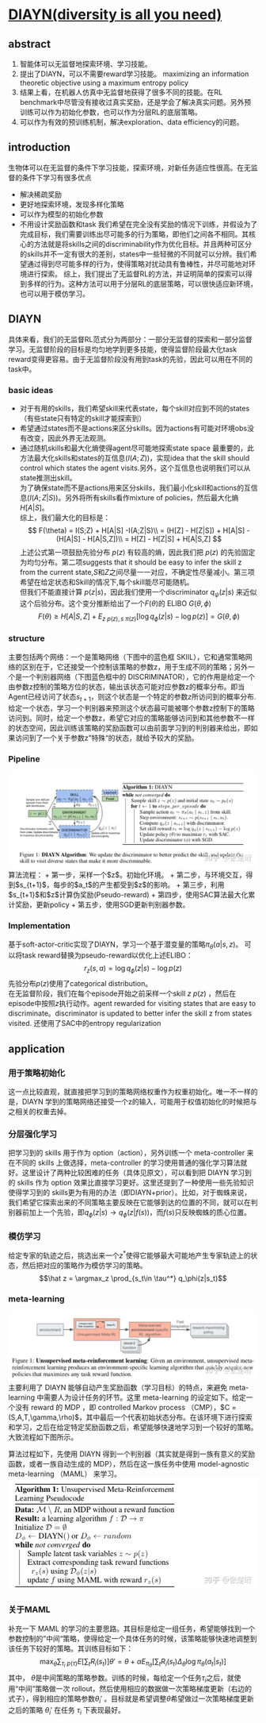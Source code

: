 # [DIAYN(diversity is all you need)](https://arxiv.org/pdf/1802.06070.pdf)
## abstract
1. 智能体可以无监督地探索环境、学习技能。
2. 提出了DIAYN，可以不需要reward学习技能。 maximizing an information theoretic objective using a maximum entropy policy
3. 结果上看，在机器人仿真中无监督地获得了很多不同的技能。在RL benchmark中尽管没有接收过真实奖励，还是学会了解决真实问题。另外预训练可以作为初始化参数，也可以作为分层RL的底层策略。
4. 可以作为有效的预训练机制，解决exploration、data efficiency的问题。


## introduction
生物体可以在无监督的条件下学习技能，探索环境，对新任务适应性很高。在无监督的条件下学习有很多优点
+ 解决稀疏奖励
+ 更好地探索环境，发现多样化策略
+ 可以作为模型的初始化参数
+ 不用设计奖励函数和task
我们希望在完全没有奖励的情况下训练，并假设为了完成目标，我们需要训练出尽可能多的行为策略，即他们之间各不相同。其核心的方法就是将skills之间的discriminability作为优化目标。并且两种可区分的skills并不一定有很大的差别，states中一些轻微的不同就可以分辨。我们希望通过得到尽可能多样的行为，使得策略对扰动具有鲁棒性，并尽可能地对环境进行探索。
综上，我们提出了无监督RL的方法，并证明简单的探索可以得到多样的行为。这种方法可以用于分层RL的底层策略，可以很快适应新环境，也可以用于模仿学习。

## DIAYN
具体来看，我们的无监督RL范式分为两部分：一部分无监督的探索和一部分监督学习。无监督阶段的目标是均匀地学到更多技能，使得监督阶段最大化task reward变得更容易。由于无监督阶段没有用到task的先验，因此可以用在不同的task中。
### basic ideas
+ 对于有用的skills，我们希望skill来代表state，每个skill对应到不同的states（有些state只有特定的skill才能探索到）
+ 希望通过states而不是actions来区分skills。因为actions有可能对环境obs没有改变，因此外界无法观测。
+ 通过随机skills和最大化熵使得agent尽可能地探索state space
最重要的，此方法最大化skills和states的互信息($I(A;Z)$)，实现idea that the skill should control
which states the agent visits.另外，这个互信息也说明我们可以从state推测出skill。  
为了确保state而不是actions用来区分skills，我们最小化skill和actions的互信息($I(A;Z|S)$)。另外将所有skills看作mixture of policies，然后最大化熵$H[A|S]$。  
综上，我们最大化的目标是：
$$
F(\theta) = I(S;Z) + H[A|S] -I(A;Z|S)\\
= (H[Z] - H[Z|S]) + H[A|S] - (H[A|S] - H[A|S,Z])\\
= H[Z] - H[Z|S] + H[A|S,Z]
$$
上述公式第一项鼓励先验分布 $p(z)$ 有较高的熵，因此我们把 $p(z)$ 的先验固定为均匀分布。第二项suggests that it should be easy to infer the skill z from the current state,$S$和$Z$之间尽量一一对应，不确定性尽量减小。第三项希望在给定状态和Skill的情况下,每个skill能尽可能随机。  
但我们不能直接计算 $p(z|s)$，因此我们使用一个discriminator $q_\psi(z|s)$ 来近似这个后验分布。这个变分推断给出了一个$F(\theta)$的 ELIBO $G(\theta,\phi)$
$$F(\theta) \ge H[A|S,Z] + E_{z~p(z),s~\pi(z)}[\log q_\phi(z|s) - \log p(z)] = G(\theta,\phi)$$

### structure
主要包括两个网络：一个是策略网络（下图中的蓝色框 SKIIL），它和通常策略网络的区别在于，它还接受一个控制该策略的参数z，用于生成不同的策略；另外一个是一个判别器网络（下图蓝色框中的 DISCRIMINATOR），它的作用是给定一个由参数z控制的策略方位的状态，输出该状态可能对应参数z的概率分布。即当Agent已经访问了状态$s_{t+1}$，则这个状态是一个特定的参数$z$所访问到的概率分布.
给定一个状态，学习一个判别器来预测这个状态最可能被哪个参数z控制下的策略访问到。同时，给定一个参数z，希望它对应的策略能够访问到和其他参数不一样的状态空间，因此训练该策略的奖励函数可以由前面学习到的判别器来给出，即如果访问到了一个关于参数z”特殊“的状态，就给予较大的奖励。

### Pipeline 
<img src="https://github.com/EthanYang233/MyWiki/blob/master/pics/DIAYN.jpg?raw=true">  
算法流程：
+ 第一步，采样一个$z$。初始化环境。
+ 第二步，与环境交互，得到$s_{t+1}$，每步的$a_t$的产生都受到$z$的影响。
+ 第三步，利用$s_{t+1}$和$z$计算伪奖励(Pseudo-reward)
+ 第四步，使用SAC算法最大化累计奖励，更新policy
+ 第五步，使用SGD更新判别器参数。

### Implementation
基于soft-actor-critic实现了DIAYN，学习一个基于潜变量的策略$\pi_\theta(a|s,z)$。
可以将task reward替换为pseudo-reward以优化上述ELIBO：
$$r_z(s,a) = \log q_\phi(z|s) - \log p(z)$$
先验分布$p(z)$使用了categorical distribution。  
在无监督阶段，我们在每个episode开始之前采样一个skill $z ~ p(z)$ ，然后在episode中按照$z$执行动作。agent rewarded for visiting states that are easy to discriminate。discriminator is updated to better infer the skill z from states visited. 还使用了SAC中的entropy regularization

## application
### 用于策略初始化
这一点比较直观，就直接把学习到的策略网络权重作为权重初始化。唯一不一样的是，DIAYN 学到的策略网络还接受一个z的输入，可能用于权值初始化的时候把与之相关的权重去掉。

### 分层强化学习
把学习到的 skills 用于作为 option（action），另外训练一个 meta-controller 来在不同的 skills 上做选择，meta-controller 的学习使用普通的强化学习算法就好。这里设计了两种比较困难的任务（具体见原文），可以看到把 DIAYN 学习到的 skills 作为 option 效果比直接学习更好。这里还提到了一种使用一些先验知识使得学习到的 skills更为有用的办法（即DIAYN+prior）。比如，对于蜘蛛来说，我们希望它探索出来的不同策略主要反映在它能够到达的位置的不同，就可以在判别器前加上一个先验，即$q_\phi(z|s) \to q_\phi(z|f(s))$，而$f(s)$只反映蜘蛛的质心位置。

### 模仿学习
给定专家的轨迹之后，挑选出来一个$z^*$使得它能够最大可能地产生专家轨迹上的状态，然后把对应的策略作为模仿学习的策略。
$$\hat z = \argmax_z \prod_{s_t\in \tau^*} q_\phi(z|s_t)$$

### meta-learning
<img src="https://github.com/EthanYang233/MyWiki/blob/master/pics/DIAYN4.jpg?raw=true">  
主要利用了 DIAYN 能够自动产生奖励函数（学习目标）的特点，来避免 meta-learning 中需要人为设计任务的环节。这里 meta-learning 的设定如下。给定一个没有 reward 的 MDP ，即 controlled Markov process （CMP），$C = (S,A,T,\gamma,\rho)$，其中最后一个代表初始状态分布。在该环境下进行探索和学习，之后在给定特定奖励函数之后，希望能够快速地学习到一个较好的策略。大致流程如下图所示。

算法过程如下，先使用 DIAYN 得到一个判别器（其实就是得到一族有意义的奖励函数，或者一族自动生成的 MDP），然后在这一族任务中使用 model-agnostic meta-learning （MAML） 来学习。
<img src="https://github.com/EthanYang233/MyWiki/blob/master/pics/DIAYN1.jpg?raw=true">  

### 关于MAML
补充一下 MAML 的学习的主要思路。其目标是给定一组任务，希望能够找到一个参数控制的”中间“策略，使得给定一个具体任务的时候，该策略能够快速地调整到该任务下较好的策略。其训练目标如下：
$$\max_\theta \sum_{\tau_i~p(\tau)}E\left [\sum_t R_i(s_t) \right ] \theta ' = \theta + \alpha E_{\pi_\theta} \left [ \sum_t R_i(s_t) \Delta_\theta \log \pi_\theta(a_t|s_t) \right ]$$
其中， $\theta$是中间策略的策略参数。训练的时候，每给定一个任务$\tau_i$之后，就使用“中间”策略做一次 rollout，然后使用相应的数据做一次策略梯度更新（右边的式子），得到相应的策略参数$\theta_i'$ 。目标就是希望调整$\theta$希望做过一次策略梯度更新之后的策略 $\theta_i'$ 在任务 $\tau_i$ 下表现最好。